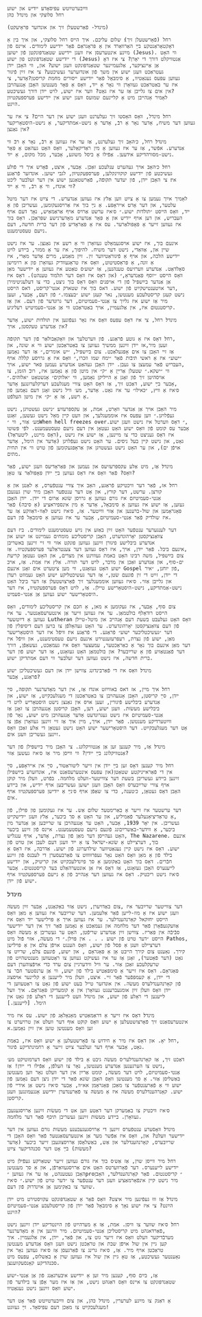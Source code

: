 	װײַבערטײַטש עפּיסאָדע׃ ייִדיש און ישוע
	רחל סלוצקי און מינדל כּהן

	(מינדל- פֿאַרשטעלן זיך און אונדזער פּראָיעקט)

	רחל (פֿאָרשטעלן זיך)׃ שלום עליכם. איך הייס רחל סלוצקי, און איך בין אַ
	דאָקטאָראַנטקע בײַ האַרװאַרד אין אַ פּראָגראַם פֿאַר יידישע לימודים. איינס פֿון
	מײַנע אינטערעסן איז װעגן יידישע שטאַנדפּונקטן פֿון ישוען (Jesus). ווי האָט
	די ייִדישע שטאַנדפּונקט פון ישוע (Jesus) אַנטװיקלט דורך די יאָרן? צי איז דאָ
	אַן אַיינציקער, אַלגעמיינער שטאַנדפּונקט װעגן ישוע? און, װי האָבן ייִדן
	געטראַכט װעגן ישוע אין משך פֿון אונדזערער געשיכטע? צי איז זײַן פֿיגור
	געװען עפּעס נעגאַטיװ, אַ סימבאָל פֿאַר ייִדישע ייסורים מחמת קריסטן?אָדער, צי
	איז ער באַטראַכט געוואָרן װי נאָר אַ ייִד, װאָס אַ פּאָר מענטשן האָבן אָנגעהױבן
	אין אים צו גלייבן אַז ער איז גאָט? װער איז ישוע, לױט ייִדן דורך געשיכטע?
	לאָמיר אָנהייבן מיט אַ קליינעם שמועס װעגן ישוע אין ייִדישע פּערספּעקטיװן
	הײַנט.

	רחל׃ מינדל, װאָס האָסטו זיך געלערנט װעגן ישוע אין דער היים? צי איז ער
	געװען דער משיח, אָדער נאָר אַ רבֿ, אָדער אַ נישט-אמתדיקער, אַ נישט-היסטאָריקער
	אין גאַנצן?

	מינדל׃ רחל, כ׳האָב זיך געלערנט, אַז ער איז געװען אַ רבֿ, נאָר אַ רבֿ װי
	אַנדערע. אפֿשר, אַז ער איז געװען אַ מין ראַדיקאַלער, װאָס האָט געהאַט אַ פּאָר
	נישט-מסורהדיקע אידעען. אַפֿילו אַ ביסל משוגע, אָבער, מכּל מקום, אַ ייִד.

	רחל׃ כ׳האָב אױך געהערט ענלעכע זאַכן. אָבער, איצט, פֿאָרש איך די פֿולע
	געשיכטע פֿון ייִדישע קוקװינקלען, פּערספּעקטיװן, לגבי ישוען. אונדזער פֿראַגע
	איז׃ צי האָבן ייִדן, פֿון יעדער תּקופֿה, פֿאַרשטאַנען ישוע אין דער זעלבער ליכט
	װי אונדז, װי אַ רבֿ, װי אַ ייִד?

	לאָמיך אײַך נעמען צו אַ צײַט װען אַלץ איז געװען אַנדערש. די צײַט איז דער מיטל
	עלטער, און דער אָרט׃ אייראָפּע. אַ נײַ בוך איז אַרױסגעקומען, געשריבן פֿון אַ
	ייִד, װאָס הייסט ״תּולדות ישוע.״ ס׳איז ערשט אַרױס אױף אַראַמאַיש, נאָך דעם אױף
	העבריִש, און דען אױף ייִדיש און אַ פּאָר אַנדערע מאָדערנישע שפּראַכן. דאָס בוך
	איז געװען זייער אַ פּאָפּולאַרער. עס איז אַ פּאַראָדיע פֿון דער ברית חדשה, דעם
	נײַעם טעסטימענט.

	אינעם בוך, איז ישוע אויסגעמאָלט געוואָרן װי אַ רשע אין גאַנצן. ער איז נישט
	שיין און, אַװאַדי, נישט דער משיח. להיפוך, איז ער אַ ממזר, ביידע לויט
	ייִדישע הלכה, און אױף אַ פֿיגוראַטיװער זין. זײַן מאַמע, מרים אָדער מאַרי, איז
	אַ זונה, אַ פּראָסטיטוט, וואָס איז טראָגעוודיק געוואָרן פון א רוימישן
	סאָלדאַט. אַנדערע װערזיעס טענהנען, אַז ישוע׳ס טאַטע איז געװען אַ ייִדישער מאַן
	װאָס הייסט ״יוסף פּאַנדעראַ,״ (און דאָס איז װאָס דער תּלמוד טענהט). דאָס איז
	אַן אַנדער בײַשפּיל פֿון די אויפנים װאָס דאָס בוך ניצט, כּדי צו דעלעגיטימירן
	דער אויטענטישקײַט פֿון ישוע. דאס בוך איז שטארק אנטי־קריסט, דאס הייסט,
	נישט קעגן קריסטלעכע מענטשן, נאר קעגן ישוע ״בעצמו.״ פֿון דעם, אָבער, זעען
	מיר אַז ישוע איז גלײַך צו אַנטי-סעמיטיזם, דער גרונדער פֿון דעם. און אַז
	קריסטנטום איז, אין אַלגעמיין, אױך באַטראַכט װי אַן אַנטי-סעמיטיש רעליגיע.

	מינדל׃ רחל, צי איז דאָס עפּעס װאָס איז נאָר געפֿונען אין תּולדות ישוע, אָדער
	אין אַנדערע טעקסטן, אױך?

	רחל׃ דאָס איז אַ גוטע פֿראַגע. פֿון װערטלעך און װאָקאַבולאַר פֿון דער תּקופֿה,
	זעען מיר,אז יידן זײַנען ממשיך געווען צו באַטראַכטן ישוע ווי א שונה, און
	אַז זיי האָבן צו אים אָפּגעלאַכט. צום בײַשפּיל, ״יש אומרים,״ אַז דער נאָמען
	״ישוע״ איז אַ ראשי תּיבֿות פֿאַר ״ימח שמו וזכרו,״ װאָס איז אַ גרױסע קללה אױף
	העבריִש פֿאַר עמעצן צו געבן. ייִדן האָבן געהאַט אנדערע נעמען פאר ישוע, אױך,
	װי ״ישקא.״ שטעלן אַרייַן אַ ״ק״ איִן מיטן פֿון אַ נאָמען איז, רובֿ הזמן, צו
	אויסהיטן זיך פֿון זאָגן אַ הייליקן נאָמען, װי ״אלוקים״ אָנשטאָט ״אלוהים.״
	אָבער בײַ ישוע, דאַכט זיך, אַז דאָס האָט צװיי מעגלעכע דערקלערונגען׃ אָדער,
	ס׳איז אַ װיץ, ״כּאילו״ ער איז גאָט. אָדער, מע׳ װיל נישט זאָגן דעם נאָמען פֿון
	אַ רשע, אַז אַ ״ק״ אין מיטן העלפֿט.

	מיר האָבן אױך אַן אַנדער װאָרט, אמת, אַן עקספּרעזיע׃ ״נישט געשטױגן, נישט
	געפֿלױגן.״ װען עפּעס איז אוממעגלעך, און װעט קיין מאָל נישט געשען, זאָגט
	מע׳ אַזױ, װי ״When hell freezes over.״ דאָס װערטל איז נישט װעגן ישוע,
	אָבער עס קומט פֿון װאָס ישוע האָט געטאָן אין דעם נײַעם טעסטעמענט. לפֿי פּשוטו
	(דאָס מיינט, ליטעראַל), איז דאָס געניצט כּדי צו מיינען, אַז ישוע איז נישט
	גאָט, און נישט קיין בעל ניסים. ער האָט נישט געפֿלױגן (אָדער אין הימל, אָדער
	אױפֿן ים), און ער האָט נישט געשטױגן און אַראָפּגעקומען פֿון טױט װי אין תּחית
	מתים.

	מינדל׃ אַז, מיט אַלע עקספּרעזיעס און נעמען און פּאַראָדיעס װעגן ישוע, פֿאַר
	װאָס? פֿאַר װאָס איז דאָס געװען בײַ ייִדן פּאָפּולאַר צו טאָן?

	רחל׃ אז, פֿאַר דער װיכטיקע פֿראַגע, האָב איך צװיי ענטפֿערס, אַ לאַנגן און אַ
	קורצן. ערשט, דער קורץ, און אָט דער ענטפֿער האָבן מיר שױן געגעבן׃
	אַנטי-סעמיטיזם איז גורם געװען אַ גרױסן שׂונא אַרום די ייִדן. ייִדן האָבן
	געזען, אַז ישוע איז געװען אַ סימבאָל, אָדער אַ מין אינספיראציע (אַ סיבה) פֿאַר
	פּאָגראָמען און שול-ברענען און אַזױ װײַטער. אַז, ס׳איז נישט לאַװ-דאַװקע אַז ער
	איז שולדיק פֿאַר אַנטי-סעמיטיזם, אָבער ער איז געװען אַ סימבאָל פֿון דעם.

	דער לענגערער ענטפֿער האָט זײַן באַזע אין נײַע טעסטימענט לימודים. ביז דעם
	צװאַנציקסטן יאָרהונדערט, האָבן קריסטליכע מומחים געמיינט אז ישוע און
	אנדערע ביבלישע פיגורן זײַנען געווען פונקט אזוי װי זיי זיינען באשריבן
	אינעם ביבל. פֿאַר ייִדן, אױך, איז דאָס געװען דער צענטראַלער פּערספּעקטיװ. אַז,
	צום בײַשפּיל, משה רבינו האָט באמת געװױנט אין מצרים, און האָט געטאָן קריעת
	ים-סוף, און אַנדערע זאַכן אין מדבר, לױט דער תּורה. אַלץ איז אַמת. אַז, אױב
	ישוע האָט געזאָגט, װי מען ציטערט אים זאָגן אינעם Gospel פֿון יוחנן, ״איר,
	די ייִדן, זײַט די זין פֿונעם שׂטן,״ אַז דער געשיכטליקע ישוע האָט געמוזט רעדן
	און גלייבן אַזױ. ס׳איז געװען אוממעגלעך זיך פֿאָרצושטעלן אַז דער ביבל האָט
	נישט-אַמתדיקע, נישט-היסטאָרישע טיילן. אַז, לױט דאָס פּערספּעקטיװ, איז דער
	היסטאָרישער ישוע געװען אַן אַנטי-סעמיט.

	צום סוף, אָבער, איז געקומען א מאן, אַ חכם אין קריסטליכע לימודים, װאָס
	הייסט רודאָלף בולטמאַן. ער איז געװען זייער אַן אינטערעסאַנטער. ער איז
	געװען אַ דײַטשער Lutheran װאָס האָט געלעבט בשעת דעם אָנהייב און מיטל-טיילן
	פֿון דעם צװאַנציקסטן יאָרהונדערט. ער האָט געהאָלפֿן צו בױען דעם דיסיפּלין פֿון
	דער ״געשיכטליכער ישוע״ פֿראַגע. די פֿראַגע איז׃ װיפֿל איז דער היסטאָרישער
	מאַן, ישוע פֿון נצרת, רעפּרעזענטירט אינעם נײַעם טעסטימענט, און װיפֿל איז
	דער מאַן אינעם בוך נאָר אַ כאַראַכטער, עמעצער װאָס איז געמאַכט, געשאַפֿן, דורך
	דער פֿאַנטאַזיע פֿון אַ שרײַבער? און בולטמאַן האָט געזאָגט, אַז דער ישוע פֿון דער
	ברית חדשה, איז נישט געװען דער זעלבער ווי דעם אמתדיקן ישוע.

	מינדל׃ װאָס איז די פֿאַרבינדונג צווישן ייִדן און דעם געשיכטליכן ישוע
	פֿראַגע, אָבער?

	רחל׃ איך מיין, אז דאס באווײַזט אונדז אַז, אין דער מאָדערנער תקופה, סײַ
	ייִדן, סײַ קריסטן, האָבן אָנגעהױבן צו באַטראַכטן די מעגלעכקײַט, אַז ישוע, און
	אַנדערע ביבלישע פֿיגורין, זעען אױס אין גאַנצן נישט היסטאָריש לױט די
	ביבלישע מעשׂות. װעגן ישוע, דען, האָבן קריסטן אָנגעהױבן צו זאָגן אַז
	אַנטי-סעמיטיזם איז נישט געגרונדעט אָדער אָנגעהױבן מיט ישוע, נאָר פֿון
	װײַטערדיקע מענטשן. פֿאַר ייִדן, אױך, מיין איך אַז זיי זײַנען געװאָרן אָפֿן צו
	אָט דער מעגלעכקײַט. דער היסטאָרישער ישוע האָט נישט געטאָן די אַלע זאַכן װאָס
	זײַנען געשריבן װעגן אים.

	מינדל׃ אַז, מיר קענען זען אַן אַנטוויקלונג. צי האָבן מיר בײַשפּילן פֿון דער
	אַנטװיקלונג בײַ ייִדין? װי װײסן מיר אַז ס׳איז געשען אַזױ?

	רחל׃ מיר קענען דאָס זען בײַ ייִדן אין זייער ליטוראַטור, סײַ אין אייראָפּע, סײַ
	אין די פֿאַראייניקטע שטאַטן(און עפּעס אינטערעסאַנט איז, אונדזערע בײַשפּילן
	זײַנען ביידע געשריבן בשעת דער צװייטער-װעלט מלחמה. בפֿרט, װעלן מיר קוקן
	אױף צװיי שרײַבערס װאָס האָבן װעגן ישוען געשריבען אױף ייִדיש, און ביידע
	האָבן דאָס געטאָן, כ׳טענה, כּדי צו שאַפֿן אױף ס׳נײַ אַ ייִדישן פּערספּעקטיװ אױף
	אים.

	דער ערשטער איז זייער אַ באַרימטער׃ שלום אַש. ער איז געקומען פון פּױלן, פֿון
	אַ טראַדיציאָנעלער פֿאַמיליע, און ער האָט אַ סך ביכער, אַלץ װעגן ייִדישקייט,
	געשריבן. אין יאָר 1939, אָבער, האָט ער אָנגעהױבן צו שרײַבען אַן אַנדער מין
	ביכער, אַ װידער-באַשרײַבונג פֿונעם נײַעם טעסטעמענט. איינס פֿון זײַנע ביכער
	האָט געהייסן׃ דער מאַן פֿון נצרת, אָדער, אױף ענגליש, The Nazarene. אינעם
	בוך, דערציילט אַ שׂונא-ישׂראל צו אַ ייִד װעגן דעם לעבן און טױט פֿון
	ישוע. דאָס איז נישט קיין נעגאַטיװער שילדערונג פֿון ישוע. אַדרבה, איז דאָס אַ
	בילד פֿון אַ מאַן װאָס האָט נאָר געפּרוּװװט צו פֿאַרבעסערן די לעבנס פֿון זײַנע
	חבֿרים. דאָס בוך האָט באַקומען אַ סך פײַנדלעכקײַט און קריטיק, און ייִדישע
	לייענערס האָבן געזאָגט, אַז דאָס איז אַן אונטערהאַלט בעד קריסטנטום. אָבער
	ס׳איז נישט ריכטיק. דאָס איז געװען דער אָנהייב פֿון אַ נייעם פּערספּעקטיװ אױף
	ישוע פֿון ייִדן.

מינדל׃

	דער צװייטער שרײַבער איז ,צום באַדויערן, נישט אַזױ באַקאַנט, אָבער זײַן מעשׂה
	וועגן ישוע איז אַ מוז-לייען פֿאַר אַלעמען. דער שרײַבער איז געװען אַ מאַן װאָס
	הייסט יחזקאל קאָרנהענדלער. ער איז געװען אױך אַ פּױלישער ייִד װאָס איז
	אַװעקגעפֿאָרן פֿאַר דער מלחמה און געמאַכט אַ נאָמען פֿאַר זיך אין דער ייִדישער
	סבֿיבֿה אין פּאַריז. צװישן זײַן אַנדערע שריפֿטן, האָט ער געשריבן אַ מעשׂה װאָס
	הייסט ״דער טױט פֿון ישוע . . . אין פּױלן.״ די מעשׂה, אזוי פֿול מיט Pathos,
	דערציילט װעגן אַ פּסל פֿון ישוע, װאָס הענגט אױפֿן צלם אין אַ פּױלישן
	קירך. נאָענט צום קירך הייבט אָן אַ פּאָגראָם , און ישוע, פֿונעם צלם, שרײַט צו
	גאָט (דער פֿאָטער), זאָגן אַז ער איז געשיקט געװען צו ראַטעװען מענטשהײַט פֿון
	שרעקלעכע זאַכן אַזױ. ער װיל װידערגיין צום ערד כּדי אױפֿצוהערן דעם
	פּאָגראָם. דאָס איז זייער אַ סימפּאַטיש בילד פֿון ישוע, װי אַן ערנסטער חבֿר צו
	די ייִדן, אַ קעמפּפֿער פֿאַר זיי. איצט, װעלן מיר לייענען אַ קליינער אױסצוג
	פֿון קאָרנהענדלערס מעשׂה. אין אונדזער טייל בעט ישוע פֿון גאָט צו ראַטעװען די
	ייִדן װאָס װעלן זײַן אומגעברענגט געװאָרן אין אַ קומעדיקן פּאָגראָם. איך װעל
	לייענען די ראָלע פֿון ישוע, און מינדל װעט לייענען די ראָלע פֿון גאָט אין
	הימל. [לייענען.]

	מינדל׃ דאָס איז זייער אַ דראַמאַטיש מאָנאָלאָג פֿון ישוע. עס איז מיר
	אינטערעסאַנט זיך פֿאָרצושטעלען אַ ישוע װאָס קוקט אוּף דער װעלט און טרױערט צו
	זען װאָס מענטשן טוען אין זײַן נאָמען.א

	רחל׃ יאָ. און דאָס איז מיר אַ חידוש צו פֿאָרשטעלען אַ ישוע װאָס איז, באַמת,
	גאָט, אָבער אױף דער זעלבער צײַט זייער אַ רחמינתדיקע פֿיגור.

	דאַכט זיך, אַז קאָרנהענדלער׳ס מעשׂה גיבט אַ בילד פֿון ישוע װאָס דערמוטיקט מע׳
	נישט צו הערגענען אַנדערע מענטשן, נאָר צו העלפֿן, אַפֿילו די ייִדן! אַז,
	אַנטי-סעמיטיזם, לױט דער מעשׂה, קומט אַרײַן אין דער װעלט נאָר װען מענטשן
	באַשליסן אַזױ. אַ סך מענטשן װאָס האָבן שׂונא פֿאַר די ייִדן ניצן דעם נאָמען פֿון
	ישוע װי אַ פֿאַרענטפֿער צו מאַכן פּאָגראָמן אא״װ, אָבער ס׳איז נישט אַן אידיי פֿון
	ישוע. קאָנרהענדלערס מעשׂה איז אַ מעשׂה צו פֿאַרענדערן ייִדישע אָננעמונגען װעגן
	קריסטן.

	ס׳איז װיכטיק צו באַמערקן דער דאַטע װען אט די מעשׂות זײַנען אַרױסגעגעבן
	געװאָרן. ביידע מעשׂות זײַנען געשריבן תּיכּף פֿאַר דער מלחמה.

	מינדל׃ װאָסערע ענטפֿערס זײַנען די אַרױסגעגעבענע מעשׂות גורם געװען אין דער
	ייִדישער װעלט? און, װאָס איז אַפֿשר מער אַן איִנטערעסאַנטער׃ פֿאַר װאָס האָבן די
	שרײַבערס, קאָרנהענדלער און אַש, באַשלאָסן אַרױסצוגעבן זייער ביכער (אָדער
	מעשׂות) בײַ אָט דער סכּנהדיקער צײַט?

	רחל׃ מיר װייסן שױן, אַז אַש׳ס בוך איז גורם געװען זייער שטאַרקע געפֿילן מיט
	ייִדישע לייענערס. דער פֿאָרװערטס האָט אים אַרױסגעװאַרפֿן, און אַ סך מענטשן
	האָבן געטענהט, אַז ער איז געװען ״pro״ קריסטנטום. פֿאַר קאָרנהענדלער, האָבן
	מיר נישט קיין אינפֿאָרמאַציע װעגן דער ענטפֿער צו ״דער טױט פֿון ישוע.״ ס׳איז
	שװער צו באַקימען אַן אײַנדרוק פֿון דעם.

	מינדל׃ אַז װוּ געפֿינען מיר איצט? װאָס פֿאַר אַ שטאַנדפּונקט עקזיסטירט מיט ייִדן
	הײַנט? צי איז ישוע נאָך אַ סימבאָל פֿאַר ייִדן פֿון קריסטלעכע אַנטי-סעמיטיזם
	הײַנט?

	רחל׃ ס׳איז שװער צו װיסן. אמת, אַז אַ מערהײַט פֿון הײַנטדיקע ייִדן זײַנען נישט
	פֿאַרדאגהט מיט קריסטליכן אַנטי-סעמיטיזם. מיר װױנען אין אַ מאָדערנער,
	מערבֿדיקער װעלט װאָס איז זייער גוט צו, און פֿאַר, ייִדן, איִן אַלגעמיין. איך
	קען גיין אין שול אױפֿן שבת און טראַכטן נישט װעגן װאָס אַנדערע מענטשן
	טראַכטן אױף מיר. אַז, ס׳איז גרינג צו פֿאַרגעסן אַז ס׳איז געװען נאָר אין
	נאָענטער געשיכטע, אַז טאָ גיין אין שול איז געװען שוין אַ באַשלוס, עפּעס מיט
	סכּנהדיקע קאָנסעקווענצן.

	אַז, בײַם סוף, קענען מיר זען אַ ייִדישע איבערגאַנג פֿון אַן אַנטי-ישוע
	שטאַנדפּונקט צו איינס װאָס דאַגהט נישט, און אַז איז מער אָפֿן צו בילדער פֿון
	ישוע װאָס זײַנען נישט נעגאַטיװ.

	אַ דאַנק צו מײַנע לערערין, מינדל כּהן, און צום װײַבערטײַטש פֿאַר אָט דער
	מעגלעכקײַט צו מאַכן דעם עפּיסאָד. זײַ געזונט!


